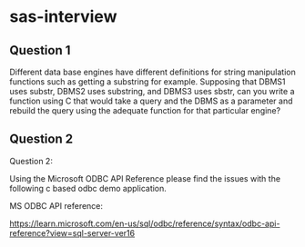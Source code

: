 # sas-interview

## Question 1
Different data base engines have different definitions for string manipulation functions such as getting a substring for example. Supposing that DBMS1 uses substr, DBMS2 uses substring, and DBMS3 uses sbstr, can you write a function using C that would take a query and the DBMS as a parameter and rebuild the query using the adequate function for that particular engine?

## Question 2
Question 2:

Using the Microsoft ODBC API Reference please find the issues with the following c based odbc demo application.

MS ODBC API reference:

https://learn.microsoft.com/en-us/sql/odbc/reference/syntax/odbc-api-reference?view=sql-server-ver16
